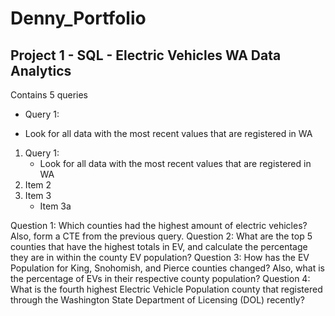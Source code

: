 # Denny_Portfolio

## Project 1 - SQL -  Electric Vehicles WA Data Analytics

Contains 5 queries
*  Query 1:
+  Look for all data with the most recent values that are registered in WA

1. Query 1:
    + Look for all data with the most recent values that are registered in WA
3. Item 2
4. Item 3
    + Item 3a


Question 1:  Which counties had the highest amount of electric vehicles? Also, form a CTE from the previous query.
Question 2:  What are the top 5 counties that have the highest totals in EV, and calculate the percentage they are in within the county EV population?
Question 3:  How has the EV Population for King, Snohomish, and Pierce counties changed? Also, what is the percentage of EVs in their respective county population?
Question 4:  What is the fourth highest Electric Vehicle Population county that registered through the Washington State Department of Licensing (DOL) recently?
